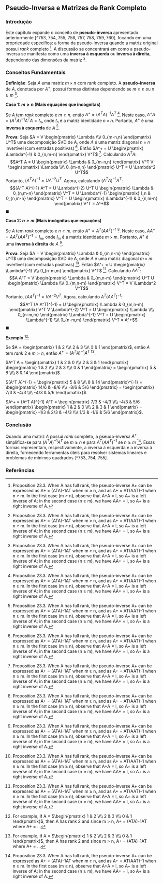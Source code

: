 ## Pseudo-Inversa e Matrizes de Rank Completo

### Introdução
Este capítulo expande o conceito de **pseudo-inversa** apresentado anteriormente [^753, 754, 755, 756, 757, 758, 759, 760], focando em uma propriedade específica: a forma da pseudo-inversa quando a matriz original possui *rank* completo [^760]. A discussão se concentrará em como a pseudo-inversa se manifesta como uma **inversa à esquerda** ou **inversa à direita**, dependendo das dimensões da matriz [^760].

### Conceitos Fundamentais

**Definição**: Seja $A$ uma matriz $m \times n$ com *rank* completo. A **pseudo-inversa** de $A$, denotada por $A^+$, possui formas distintas dependendo se $m \geq n$ ou $n \geq m$ [^760].

**Caso 1: $m \geq n$ (Mais equações que incógnitas)**

Se $A$ tem *rank* completo e $m \geq n$, então $A^+ = (A^T A)^{-1} A^T$ [^760]. Neste caso, $A^+ A = (A^T A)^{-1} A^T A = I_n$, onde $I_n$ é a matriz identidade $n \times n$. Portanto, $A^+$ é uma **inversa à esquerda** de $A$ [^760].

**Prova**:
Seja $A = V \begin{pmatrix} \Lambda \\\\ 0_{m-n,n} \end{pmatrix} U^T$ uma decomposição SVD de A, onde $\Lambda$ é uma matriz diagonal $n \times n$ invertível (com entradas positivas) [^760].  Então $A^+ = U \begin{pmatrix} \Lambda^{-1} & 0_{n,m-n} \end{pmatrix} V^T$ [^760].
Calculando $A^T A$:
$$A^T A = U \begin{pmatrix} \Lambda & 0_{m-n,n} \end{pmatrix} V^T V \begin{pmatrix} \Lambda \\\\ 0_{m-n,n} \end{pmatrix} U^T = U \Lambda^2 U^T$$
Portanto, $(A^T A)^{-1} = U \Lambda^{-2} U^T$.
Agora, calculando $(A^T A)^{-1} A^T$:
$$(A^T A)^{-1} A^T = U \Lambda^{-2} U^T U \begin{pmatrix} \Lambda & 0_{n,m-n} \end{pmatrix} V^T = U \Lambda^{-1} \begin{pmatrix} I_n & 0_{n,m-n} \end{pmatrix} V^T = U \begin{pmatrix} \Lambda^{-1} & 0_{n,m-n} \end{pmatrix} V^T = A^+$$
$\blacksquare$

**Caso 2: $n \geq m$ (Mais incógnitas que equações)**

Se $A$ tem *rank* completo e $n \geq m$, então $A^+ = A^T (A A^T)^{-1}$ [^760]. Neste caso, $A A^+ = A A^T (A A^T)^{-1} = I_m$, onde $I_m$ é a matriz identidade $m \times m$. Portanto, $A^+$ é uma **inversa à direita** de $A$ [^760].

**Prova**:
Seja $A = V \begin{pmatrix} \Lambda & 0_{m,n-m} \end{pmatrix} U^T$ uma decomposição SVD de A, onde $\Lambda$ é uma matriz diagonal $m \times m$ invertível (com entradas positivas) [^760]. Então $A^+ = U \begin{pmatrix} \Lambda^{-1} \\\\ 0_{n-m,m} \end{pmatrix} V^T$ [^760].
Calculando $A A^T$:
$$A A^T = V \begin{pmatrix} \Lambda & 0_{m,n-m} \end{pmatrix} U^T U \begin{pmatrix} \Lambda \\\\ 0_{m,n-m} \end{pmatrix} V^T = V \Lambda^2 V^T$$
Portanto, $(A A^T)^{-1} = V \Lambda^{-2} V^T$.
Agora, calculando $A^T (A A^T)^{-1}$:
$$A^T (A A^T)^{-1} = U \begin{pmatrix} \Lambda & 0_{m,n-m} \end{pmatrix} V^T V \Lambda^{-2} V^T = U \begin{pmatrix} \Lambda \\\\ 0_{n-m,m} \end{pmatrix} \Lambda^{-1} V^T = U \begin{pmatrix} \Lambda^{-1} \\\\ 0_{n-m,m} \end{pmatrix} V^T = A^+$$
$\blacksquare$

**Exemplo** [^761]:

Se $A = \begin{pmatrix} 1 & 2 \\\\ 2 & 3 \\\\ 0 & 1 \end{pmatrix}$, então $A$ tem *rank* 2 e $m > n$, então $A^+ = (A^T A)^{-1} A^T$ [^761].

$A^T A = \begin{pmatrix} 1 & 2 & 0 \\\\ 2 & 3 & 1 \end{pmatrix} \begin{pmatrix} 1 & 2 \\\\ 2 & 3 \\\\ 0 & 1 \end{pmatrix} = \begin{pmatrix} 5 & 8 \\\\ 8 & 14 \end{pmatrix}$.

$(A^T A)^{-1} = \begin{pmatrix} 5 & 8 \\\\ 8 & 14 \end{pmatrix}^{-1} = \begin{pmatrix} 14/6 & -8/6 \\\\ -8/6 & 5/6 \end{pmatrix} = \begin{pmatrix} 7/3 & -4/3 \\\\ -4/3 & 5/6 \end{pmatrix}$.

$A^+ = (A^T A)^{-1} A^T = \begin{pmatrix} 7/3 & -4/3 \\\\ -4/3 & 5/6 \end{pmatrix} \begin{pmatrix} 1 & 2 & 0 \\\\ 2 & 3 & 1 \end{pmatrix} = \begin{pmatrix} -1/3 & 2/3 & -4/3 \\\\ 1/3 & -1/6 & 5/6 \end{pmatrix}$.

### Conclusão
Quando uma matriz $A$ possui *rank* completo, a pseudo-inversa $A^+$ simplifica-se para $(A^T A)^{-1} A^T$ se $m \geq n$ e para $A^T (A A^T)^{-1}$ se $n \geq m$ [^760].  Essas formas representam, respectivamente, a inversa à esquerda e a inversa à direita, fornecendo ferramentas úteis para resolver sistemas lineares e problemas de mínimos quadrados [^753, 754, 755].

### Referências
[^753]: Chapter 23. Applications of SVD and Pseudo-Inverses.
[^754]: Chapter 23. Applications of SVD and Pseudo-Inverses.
[^755]: Chapter 23. Applications of SVD and Pseudo-Inverses.
[^756]: Chapter 23. Applications of SVD and Pseudo-Inverses.
[^757]: Chapter 23. Applications of SVD and Pseudo-Inverses.
[^758]: Chapter 23. Applications of SVD and Pseudo-Inverses.
[^759]: Chapter 23. Applications of SVD and Pseudo-Inverses.
[^760]: Proposition 23.3. When A has full rank, the pseudo-inverse A+ can be expressed as A+ = (ATA)-1AT when m ≥ n, and as A+ = AT(AAT)-1 when n ≥ m. In the first case (m ≥ n), observe that A+A = I, so A+ is a left inverse of A; in the second case (n ≥ m), we have AA+ = I, so A+ is a right inverse of A.
[^761]: For example, if A = $\begin{pmatrix} 1 & 2 \\\\ 2 & 3 \\\\ 0 & 1 \end{pmatrix}$, then A has rank 2 and since m > n, A+ = (ATA)-1AT where A+ = ...

<!-- END -->
